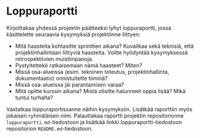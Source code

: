 # Loppuraportti

Kirjoittakaa yhdessä projektin päätteeksi lyhyt loppuraportti, jossa käsittelette seuraavia kysymyksiä projektiinne liittyen:

- Mitä haasteita kohtasitte sprinttien aikana? Kuvailkaa sekä teknisiä, että projektinhallintaan liittyviä haasteita. Voitte hyödyntää kysymyksessä retrospektiivien muistiinpanoja.
- Pystyitettekö ratkaisemaan nämä haasteet? Miten?
- Missä osa-alueissa (esim. tekninen toteutus, projektinhallinta, dokumentaatio) onnistuitette tiiminä?
- Missä osa-alueissa jäi parantamisen varaa?
- Mitä opitte kurssin aikana? Mistä olisitte halunneet oppia lisää? Mikä tuntui turhalta?

Vastatkaa loppuraportissanne näihin kysymyksiin. Lisätkää raporttiin myös jokaisen ryhmäläisen nimi. Palauttakaa raportti projektin repositorionne `loppuraportti.md`-tiedostoon ja lisätkää linkki loppuraportti-tiedostoon repositorion `README.md`-tiedostoon.

